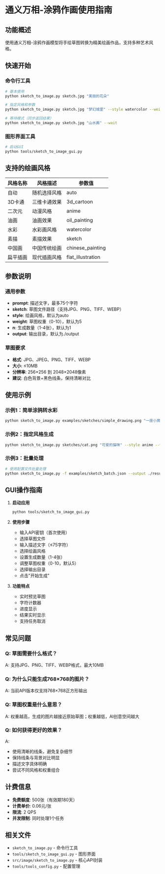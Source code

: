 # 通义万相-涂鸦作画使用指南

## 功能概述
使用通义万相-涂鸦作画模型将手绘草图转换为精美绘画作品，支持多种艺术风格。

## 快速开始

### 命令行工具
```bash
# 基本使用
python sketch_to_image.py sketch.jpg "美丽的花朵"

# 指定风格和参数
python sketch_to_image.py sketch.jpg "梦幻城堡" --style watercolor --weight 5 --n 2

# 等待模式（同步返回结果）
python sketch_to_image.py sketch.jpg "山水画" --wait
```

### 图形界面工具
```bash
# 启动GUI
python tools/sketch_to_image_gui.py
```

## 支持的绘画风格

| 风格名称 | 风格描述 | 参数值 |
|---------|----------|--------|
| 自动 | 随机选择风格 | auto |
| 3D卡通 | 三维卡通效果 | 3d_cartoon |
| 二次元 | 动漫风格 | anime |
| 油画 | 油画效果 | oil_painting |
| 水彩 | 水彩画风格 | watercolor |
| 素描 | 素描效果 | sketch |
| 中国画 | 中国传统绘画 | chinese_painting |
| 扁平插画 | 现代插画风格 | flat_illustration |

## 参数说明

### 通用参数
- **prompt**: 描述文字，最多75个字符
- **sketch**: 草图文件路径（支持JPG、PNG、TIFF、WEBP）
- **style**: 绘画风格，默认为auto
- **weight**: 草图权重（0-10），默认为5
- **n**: 生成数量（1-4张），默认为1
- **output**: 输出目录，默认为./output

### 草图要求
- **格式**: JPG、JPEG、PNG、TIFF、WEBP
- **大小**: ≤10MB
- **分辨率**: 256×256 到 2048×2048像素
- **建议**: 白色背景+黑色线条，保持清晰对比

## 使用示例

### 示例1：简单涂鸦转水彩
```bash
python sketch_to_image.py examples/sketches/simple_drawing.png "一座小房子"
```

### 示例2：指定风格生成
```bash
python sketch_to_image.py sketches/cat.png "可爱的猫咪" --style anime --weight 7 --n 3
```

### 示例3：批量处理
```bash
# 使用配置文件批量处理
python sketch_to_image.py -f examples/sketch_batch.json --output ./results
```

## GUI操作指南

1. **启动应用**
   ```bash
   python tools/sketch_to_image_gui.py
   ```

2. **使用步骤**
   - 输入API密钥（首次使用）
   - 选择草图文件
   - 输入描述文字（≤75字符）
   - 选择绘画风格
   - 设置生成数量（1-4张）
   - 调整草图权重（0-10，默认5）
   - 选择输出目录
   - 点击"开始生成"

3. **功能特点**
   - 实时预览草图
   - 字符计数器
   - 进度显示
   - 结果实时显示
   - 支持任务取消

## 常见问题

### Q: 草图需要什么格式？
A: 支持JPG、PNG、TIFF、WEBP格式，最大10MB

### Q: 为什么只能生成768×768的图片？
A: 当前API版本仅支持768×768正方形输出

### Q: 草图权重是什么意思？
A: 权重越高，生成的图片越接近原始草图；权重越低，AI创意空间越大

### Q: 如何获得更好的效果？
A: 
- 使用清晰的线条，避免复杂细节
- 保持线条与背景对比明显
- 描述文字具体明确
- 尝试不同风格和权重组合

## 计费信息
- **免费额度**: 500张（有效期180天）
- **计费单价**: 0.06元/张
- **限流**: 2 QPS
- **并发限制**: 同时处理1个任务

## 相关文件
- `sketch_to_image.py` - 命令行工具
- `tools/sketch_to_image_gui.py` - 图形界面
- `src/image/sketch_to_image.py` - 核心API封装
- `tools/tools_config.py` - 配置管理
